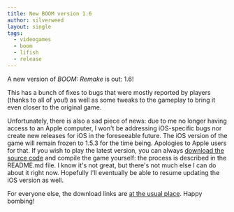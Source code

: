 ```yaml
---
title: New BOOM version 1.6
author: silverweed
layout: single
tags:
  - videogames  
  - boom  
  - lifish  
  - release
---
```


A new version of *BOOM: Remake* is out: 1.6!

This has a bunch of fixes to bugs that were mostly reported by players (thanks to all of you!) as well as some tweaks to the gameplay to bring it even closer to the original game.

Unfortunately, there is also a sad piece of news: due to me no longer having access to an Apple computer, I won't be addressing iOS-specific bugs nor create new releases for iOS in the foreseeable future. The iOS version of the game will remain frozen to 1.5.3 for the time being. Apologies to Apple users for that. If you wish to play the latest version, you can always [download the source code](https://github.com/silverweed/lifish) and compile the game yourself: the process is described in the README.md file. I know it's not great, but there's not much else I can do about it right now. Hopefully I'll eventually be able to resume updating the iOS version as well.

For everyone else, the download links are [at the usual place](https://silverweed.github.io/boom). Happy bombing!
